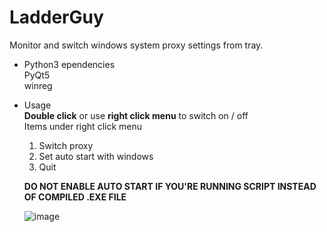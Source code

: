 # LadderGuy
Monitor and switch windows system proxy settings from tray.     

* Python3 ependencies    
  PyQt5    
  winreg    
  
* Usage    
  __Double click__ or use __right click menu__ to switch on / off    
  Items under right click menu    
  1. Switch proxy    
  2. Set auto start with windows    
  3. Quit    

  __DO NOT ENABLE AUTO START IF YOU'RE RUNNING SCRIPT INSTEAD OF COMPILED .EXE FILE__    

  ![image](https://user-images.githubusercontent.com/42808170/167243057-3afbc204-3793-40b8-8764-52d645f7d436.png)
